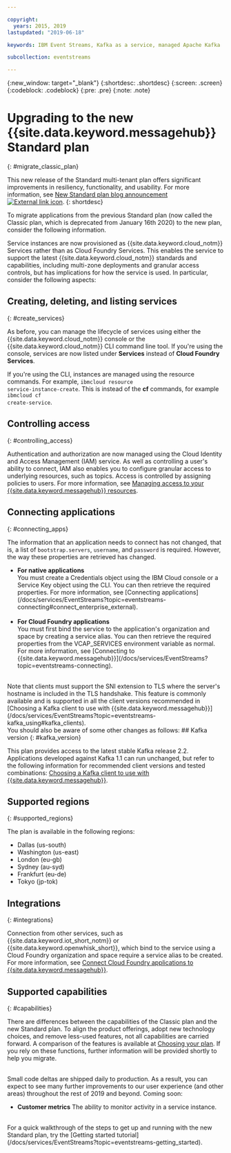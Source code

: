 ```yaml
---

copyright:
  years: 2015, 2019
lastupdated: "2019-06-18"

keywords: IBM Event Streams, Kafka as a service, managed Apache Kafka

subcollection: eventstreams

---
```


{:new_window: target="_blank"}
{:shortdesc: .shortdesc}
{:screen: .screen}
{:codeblock: .codeblock}
{:pre: .pre}
{:note: .note}

# Upgrading to the new {{site.data.keyword.messagehub}} Standard plan 
{: #migrate_classic_plan}

This new release of the Standard multi-tenant plan offers significant improvements in resiliency, functionality, and usability. For more information, see [New Standard plan blog announcement ![External link icon](../../icons/launch-glyph.svg "External link icon")](https://www.ibm.com/cloud/blog/announcements/ibm-event-streams-releases-a-new-and-enhanced-standard-plan). 
{: shortdesc}

To migrate applications from the previous Standard plan (now called the Classic plan, which is deprecated from January 16th 2020) to the new plan, consider the following information.

Service instances are now provisioned as {{site.data.keyword.cloud_notm}} Services rather than as Cloud Foundry Services. This enables the service to support the latest {{site.data.keyword.cloud_notm}} standards and capabilities, including multi-zone deployments and granular access controls, but has implications for how the service is used. In particular, consider the following aspects:

## Creating, deleting, and listing services
{: #create_services}

As before, you can manage the lifecycle of services using either the {{site.data.keyword.cloud_notm}} console or the {{site.data.keyword.cloud_notm}} CLI command line tool. If you're using the console, services are now listed under **Services** instead of **Cloud Foundry Services**. 

If you're using the CLI, instances are managed using the resource commands. For example,  <code>ibmcloud resource service-instance-create</code>. This is instead of the **cf** commands, for example <code>ibmcloud cf create-service</code>.

## Controlling access
{: #controlling_access}

Authentication and authorization are now managed using the Cloud Identity and Access Management (IAM) service. As well as controlling a user's ability to connect, IAM also enables you to configure granular access to underlying resources, such as topics. Access is controlled by assigning policies to users. For more information, see 
[Managing access to your {{site.data.keyword.messagehub}} resources](/docs/services/EventStreams?topic=eventstreams-security).

## Connecting applications
{: #connecting_apps}

The information that an application needs to connect has not changed, that is, a list of <code>bootstrap.servers</code>, <code>username</code>, and <code>password</code> is required. However, the way these properties are retrieved has changed.

<ul>
<li>
      <strong>For native applications</strong>
        <br/>
        You must create a Credentials object using the IBM Cloud console or a Service Key object using the CLI. You can then retrieve the required properties. For more information, see 
        [Connecting applications](/docs/services/EventStreams?topic=eventstreams-connecting#connect_enterprise_external).
</li>
<br/>
<li><strong>For Cloud Foundry applications</strong>
        <br/>
        You must first bind the service to the application's organization and space by creating a service alias. You can then retrieve the required properties from the VCAP_SERVICES environment variable as normal. For more information, see 
        [Connecting to {{site.data.keyword.messagehub}}](/docs/services/EventStreams?topic=eventstreams-connecting).
</li>
</ul>
<br/>
Note that clients must support the SNI extension to TLS where the server's hostname is included in the TLS handshake. This feature is commonly available and is supported in all the client versions recommended in [Choosing a Kafka client to use with {{site.data.keyword.messagehub}}](/docs/services/EventStreams?topic=eventstreams-kafka_using#kafka_clients).
</li>
</ul>

<br>
You should also be aware of some other changes as follows:
## Kafka version
{: #kafka_version}

This plan provides access to the latest stable Kafka release 2.2. Applications developed against Kafka 1.1 can run unchanged, but refer to the following information for recommended client versions and tested combinations: [Choosing a Kafka client to use with {{site.data.keyword.messagehub}}](/docs/services/EventStreams?topic=eventstreams-kafka_using#kafka_clients). 

## Supported regions
{: #supported_regions}

The plan is available in the following regions:
* Dallas (us-south)
* Washington (us-east)
* London (eu-gb)
* Sydney (au-syd)
* Frankfurt (eu-de)
* Tokyo (jp-tok)

## Integrations
{: #integrations}

Connection from other services, such as {{site.data.keyword.iot_short_notm}} or {{site.data.keyword.openwhisk_short}}, which bind to the service using a Cloud Foundry organization and space require a service alias to be created. For more information, see
[Connect Cloud Foundry applications to {{site.data.keyword.messagehub}}](/docs/services/EventStreams?topic=eventstreams-connecting#connect_enterprise_cf).

## Supported capabilities
{: #capabilities}

There are differences between the capabilities of the Classic plan and the new Standard plan. To align the product offerings, adopt new technology choices, and remove less-used features, not all capabilities are carried forward. A comparison of the features is available at [Choosing your plan](/docs/services/EventStreams?topic=eventstreams-plan_choose). If you rely on these functions, further information will be provided shortly to help you migrate.

<br/>
Small code deltas are shipped daily to production. As a result, you can expect to see many further improvements to our user experience (and other areas) throughout the rest of 2019 and beyond. Coming soon:

* **Customer metrics**
    The ability to monitor activity in a service instance.

<br/>
For a quick walkthrough of the steps to get up and running with the new Standard plan, try the [Getting started tutorial](/docs/services/EventStreams?topic=eventstreams-getting_started).


